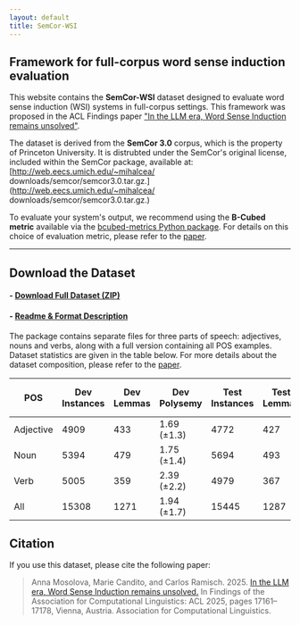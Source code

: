 ```yaml
---
layout: default
title: SemCor-WSI
---
```


## Framework for full-corpus word sense induction evaluation

This website contains the **SemCor-WSI** dataset designed to evaluate word sense induction (WSI) systems in full-corpus settings. This framework was proposed in the ACL Findings paper ["In the LLM era, Word Sense Induction remains unsolved"](https://aclanthology.org/2025.findings-acl.882.pdf).

The dataset is derived from the **SemCor 3.0** corpus, which is the property of Princeton University. It is distrubted under the SemCor's original license, included within the SemCor package, available at:  [http://web.eecs.umich.edu/~mihalcea/ downloads/semcor/semcor3.0.tar.gz.](http://web.eecs.umich.edu/~mihalcea/ downloads/semcor/semcor3.0.tar.gz.)

To evaluate your system's output, we recommend using the **B-Cubed metric** available via the [bcubed-metrics Python package](https://pypi.org/project/bcubed/). For details on this choice of evaluation metric, please refer to the [paper](https://aclanthology.org/2025.findings-acl.882.pdf).

---

## Download the Dataset

#### - [Download Full Dataset (ZIP)](/docs/files/dataset.zip)
#### - [Readme & Format Description](/docs/files/README.md)


The package contains separate files for three parts of speech: adjectives, nouns and verbs, along with a full version containing all POS examples. Dataset statistics are given in the table below. For more details about the dataset composition, please refer to the [paper](https://aclanthology.org/2025.findings-acl.882.pdf).

| POS  | Dev Instances | Dev Lemmas | Dev Polysemy | Test Instances | Test Lemmas | Test Polysemy | Full SemCor Polysemy |
|------|-----------|----------|--------------|------------|-----------|----------------|------------------|
| Adjective  | 4909      | 433      | 1.69 (±1.3)   | 4772       | 427       | 1.69 (±1.2)     | 1.64 (±1.2)       |
| Noun | 5394      | 479      | 1.75 (±1.4)   | 5694       | 493       | 1.73 (±1.4)     | 1.71 (±1.4)       |
| Verb | 5005      | 359      | 2.39 (±2.2)   | 4979       | 367       | 2.36 (±2.4)     | 2.34 (±2.5)       |
| All  | 15308     | 1271     | 1.94 (±1.7)   | 15445      | 1287      | 1.91 (±1.7)     | 2.10 (±2.2)       |


## Citation

If you use this dataset, please cite the following paper:

> Anna Mosolova, Marie Candito, and Carlos Ramisch. 2025. [In the LLM era, Word Sense Induction remains unsolved.](https://aclanthology.org/2025.findings-acl.882.pdf) In Findings of the Association for Computational Linguistics: ACL 2025, pages 17161–17178, Vienna, Austria. Association for Computational Linguistics.

